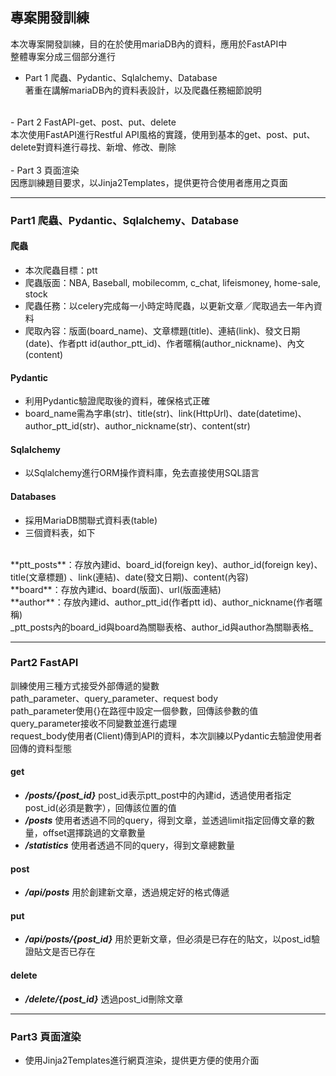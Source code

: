 ## 專案開發訓練
本次專案開發訓練，目的在於使用mariaDB內的資料，應用於FastAPI中</br>
整體專案分成三個部分進行</br>
- Part 1 爬蟲、Pydantic、Sqlalchemy、Database</br>
著重在講解mariaDB內的資料表設計，以及爬蟲任務細節說明</br>
</br>
- Part 2 FastAPI-get、post、put、delete</br>
本次使用FastAPI進行Restful API風格的實踐，使用到基本的get、post、put、delete對資料進行尋找、新增、修改、刪除</br>
</br>
- Part 3 頁面渲染</br>
因應訓練題目要求，以Jinja2Templates，提供更符合使用者應用之頁面

***
### Part1 爬蟲、Pydantic、Sqlalchemy、Database

#### 爬蟲
- 本次爬蟲目標：ptt
- 爬蟲版面：NBA, Baseball, mobilecomm, c_chat, lifeismoney, home-sale, stock
- 爬蟲任務：以celery完成每一小時定時爬蟲，以更新文章／爬取過去一年內資料
- 爬取內容：版面(board_name)、文章標題(title)、連結(link)、發文日期(date)、作者ptt id(author_ptt_id)、作者暱稱(author_nickname)、內文(content)

#### Pydantic
- 利用Pydantic驗證爬取後的資料，確保格式正確
- board_name需為字串(str)、title(str)、link(HttpUrl)、date(datetime)、author_ptt_id(str)、author_nickname(str)、content(str)

#### Sqlalchemy
- 以Sqlalchemy進行ORM操作資料庫，免去直接使用SQL語言

#### Databases
- 採用MariaDB關聯式資料表(table)
- 三個資料表，如下
</br>
**ptt_posts**：存放內建id、board_id(foreign key)、author_id(foreign key)、title(文章標題) 、link(連結)、date(發文日期)、content(內容)</br>
**board**：存放內建id、board(版面)、url(版面連結)</br>
**author**：存放內建id、author_ptt_id(作者ptt id)、author_nickname(作者暱稱)</br>
_ptt_posts內的board_id與board為關聯表格、author_id與author為關聯表格_

***
### Part2 FastAPI
訓練使用三種方式接受外部傳遞的變數</br>
path_parameter、query_parameter、request body</br>
path_parameter使用{}在路徑中設定一個參數，回傳該參數的值</br>
query_parameter接收不同變數並進行處理</br>
request_body使用者(Client)傳到API的資料，本次訓練以Pydantic去驗證使用者回傳的資料型態

#### get
- _**/posts/{post_id}**_  post_id表示ptt_post中的內建id，透過使用者指定post_id(必須是數字），回傳該位置的值
- _**/posts**_ 使用者透過不同的query，得到文章，並透過limit指定回傳文章的數量，offset選擇跳過的文章數量
- _**/statistics**_ 使用者透過不同的query，得到文章總數量
#### post
- _**/api/posts**_ 用於創建新文章，透過規定好的格式傳遞
#### put
- _**/api/posts/{post_id}**_ 用於更新文章，但必須是已存在的貼文，以post_id驗證貼文是否已存在
#### delete
- _**/delete/{post_id}**_ 透過post_id刪除文章

***
### Part3 頁面渲染
- 使用Jinja2Templates進行網頁渲染，提供更方便的使用介面
